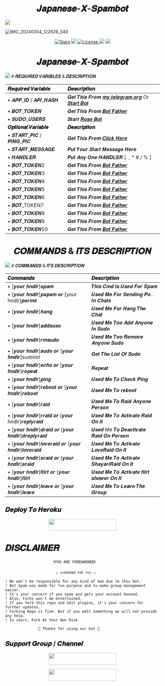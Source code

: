<h1 align="center">𝑱𝒂𝒑𝒂𝒏𝒆𝒔𝒆-𝑿-𝑺𝒑𝒂𝒎𝒃𝒐𝒕</h1>
<img src="https://user-images.githubusercontent.com/73097560/115834477-dbab4500-a447-11eb-908a-139a6edaec5c.gif">

![IMG_20240304_122928_340](https://github.com/Japanese-Userbots/Japanese-X-Spambot/assets/156512147/f2db2cfc-3a8a-412a-9de6-5d11c6ab56f7)

<p align="center">
<a href="https://github.com/Japanese-Userbots/Japanese-X-Spambot/stargazers"><img src="https://img.shields.io/github/stars/Japanese-Userbots/Japanese-X-Spambot?color=black&logo=github&logoColor=black&style=for-the-badge" alt="Stars" /></a>
<a href="https://github.com/Japanese-Userbots/Japanese-X-Spambot/network/members"> <img src="https://img.shields.io/github/forks/Japanese-Userbots/Japanese-X-Spambot?color=black&logo=github&logoColor=black&style=for-the-badge" /></a>
<a href="https://github.com/Japanese-Userbots/Japanese-X-Spambot/blob/master/LICENSE"> <img src="https://img.shields.io/badge/License-MIT-blueviolet?style=for-the-badge" alt="License" /> </a>
<a href="https://github.com/Japanese-Userbots/Japanese-X-Spambot"> <img src="https://img.shields.io/github/repo-size/Japanese-Userbots/Japanese-X-Spambot?color=white&logo=github&logoColor=blue&style=for-the-badge" /></a>
<a href="https://github.com/nobitaaxd/Japanese-Userbots/Japanese-X-Spambot/commits/nobitaaxd"> <img src="https://img.shields.io/github/last-commit/Japanese-Userbots/Japanese-X-Spambot?color=black&logo=github&logoColor=black&style=for-the-badge" /></a>
</p>

<h1 align="center">𝑱𝒂𝒑𝒂𝒏𝒆𝒔𝒆-𝑿-𝑺𝒑𝒂𝒎𝒃𝒐𝒕</h1>
<img src="https://user-images.githubusercontent.com/73097560/115834477-dbab4500-a447-11eb-908a-139a6edaec5c.gif">
# 𝑹𝑬𝑸𝑼𝑰𝑹𝑬𝑫 𝑽𝑨𝑹𝑰𝑩𝑳𝑬𝑺 & 𝑫𝑬𝑺𝑪𝑹𝑰𝑷𝑻𝑰𝑶𝑵


𝑹𝒆𝒒𝒖𝒊𝒓𝒆𝒅 𝑽𝒂𝒓𝒊𝒂𝒃𝒍𝒆 | 𝑫𝒆𝒔𝒄𝒓𝒊𝒑𝒕𝒊𝒐𝒏
:--- | :---
• 𝑨𝑷𝑷_𝑰𝑫 / 𝑨𝑷𝑰_𝑯𝑨𝑺𝑯 | 𝑮𝒆𝒕 𝑻𝒉𝒊𝒔 𝑭𝒓𝒐𝒎 [𝒎𝒚.𝒕𝒆𝒍𝒆𝒈𝒓𝒂𝒎.𝒐𝒓𝒈](https://my.telegram.org/auth) Or [𝑺𝒕𝒂𝒓𝒕 𝑩𝒐𝒕](https://t.me/Api_scrapper_fastbot)
• 𝑩𝑶𝑻_𝑻𝑶𝑲𝑬𝑵 | 𝑮𝒆𝒕 𝑻𝒉𝒊𝒔 𝑭𝒓𝒐𝒎 [𝑩𝒐𝒕 𝑭𝒂𝒕𝒉𝒆𝒓](https://t.me/BotFather)
• 𝑺𝑼𝑫𝑶_𝑼𝑺𝑬𝑹𝑺 | 𝑺𝒕𝒂𝒓𝒕 [𝑹𝒐𝒔𝒆 𝑩𝒐𝒕](https://t.me/MissRose_Bot)
**𝑶𝒑𝒕𝒊𝒐𝒏𝒂𝒍 𝑽𝒂𝒓𝒊𝒂𝒃𝒍𝒆** | **𝑫𝒆𝒔𝒄𝒓𝒊𝒑𝒕𝒊𝒐𝒏**
• 𝑺𝑻𝑨𝑹𝑻_𝑷𝑰𝑪 / 𝑷𝑰𝑵𝑮_𝑷𝑰𝑪 | 𝑮𝒆𝒕 𝑻𝒉𝒊𝒔 𝑭𝒓𝒐𝒎 [𝑪𝒍𝒊𝒄𝒌 𝑯𝒆𝒓𝒆](https://t.me/vtelegraphbot)
• 𝑺𝑻𝑨𝑹𝑻_𝑴𝑬𝑺𝑺𝑨𝑮𝑬 | 𝑷𝒖𝒕 𝒀𝒐𝒖𝒓 𝑺𝒕𝒂𝒓𝒕 𝑴𝒆𝒔𝒔𝒂𝒈𝒆 𝑯𝒆𝒓𝒆
• 𝑯𝑨𝑵𝑫𝑳𝑬𝑹 | 𝑷𝒖𝒕 𝑨𝒏𝒚 𝑶𝒏𝒆 𝑯𝑨𝑵𝑫𝑳𝑬𝑹 [. , * #  / % ]
• 𝑩𝑶𝑻_𝑻𝑶𝑲𝑬𝑵2 | 𝑮𝒆𝒕 𝑻𝒉𝒊𝒔 𝑭𝒓𝒐𝒎 [𝑩𝒐𝒕 𝑭𝒂𝒕𝒉𝒆𝒓](https://t.me/BotFather)
• 𝑩𝑶𝑻_𝑻𝑶𝑲𝑬𝑵3 | 𝑮𝒆𝒕 𝑻𝒉𝒊𝒔 𝑭𝒓𝒐𝒎 [𝑩𝒐𝒕 𝑭𝒂𝒕𝒉𝒆𝒓](https://t.me/BotFather)
• 𝑩𝑶𝑻_𝑻𝑶𝑲𝑬𝑵4 | 𝑮𝒆𝒕 𝑻𝒉𝒊𝒔 𝑭𝒓𝒐𝒎 [𝑩𝒐𝒕 𝑭𝒂𝒕𝒉𝒆𝒓](https://t.me/BotFather)
• 𝑩𝑶𝑻_𝑻𝑶𝑲𝑬𝑵5 | 𝑮𝒆𝒕 𝑻𝒉𝒊𝒔 𝑭𝒓𝒐𝒎 [𝑩𝒐𝒕 𝑭𝒂𝒕𝒉𝒆𝒓](https://t.me/BotFather)
• 𝑩𝑶𝑻_𝑻𝑶𝑲𝑬𝑵6 | 𝑮𝒆𝒕 𝑻𝒉𝒊𝒔 𝑭𝒓𝒐𝒎 [𝑩𝒐𝒕 𝑭𝒂𝒕𝒉𝒆𝒓](https://t.me/BotFather)
• 𝑩𝑶𝑻_TOKEN7 | 𝑮𝒆𝒕 𝑻𝒉𝒊𝒔 𝑭𝒓𝒐𝒎 [𝑩𝒐𝒕 𝑭𝒂𝒕𝒉𝒆𝒓](https://t.me/BotFather)
• 𝑩𝑶𝑻_𝑻𝑶𝑲𝑬𝑵8 | 𝑮𝒆𝒕 𝑻𝒉𝒊𝒔 𝑭𝒓𝒐𝒎 [𝑩𝒐𝒕 𝑭𝒂𝒕𝒉𝒆𝒓](https://t.me/BotFather)
• 𝑩𝑶𝑻_𝑻𝑶𝑲𝑬𝑵9 | 𝑮𝒆𝒕 𝑻𝒉𝒊𝒔 𝑭𝒓𝒐𝒎 [𝑩𝒐𝒕 𝑭𝒂𝒕𝒉𝒆𝒓](https://t.me/BotFather)
• 𝑩𝑶𝑻_𝑻𝑶𝑲𝑬𝑵10 | 𝑮𝒆𝒕 𝑻𝒉𝒊𝒔 𝑭𝒓𝒐𝒎 [𝑩𝒐𝒕 𝑭𝒂𝒕𝒉𝒆𝒓](https://t.me/BotFather)


<h1 align="center">𝑪𝑶𝑴𝑴𝑨𝑵𝑫𝑺 & 𝑰𝑻𝑺 𝑫𝑬𝑺𝑪𝑹𝑰𝑷𝑻𝑰𝑶𝑵</h1>
<img src="https://user-images.githubusercontent.com/73097560/115834477-dbab4500-a447-11eb-908a-139a6edaec5c.gif">
# 𝑪𝑶𝑴𝑴𝑨𝑵𝑫𝑺 & 𝑰𝑻𝑺 𝑫𝑬𝑺𝑪𝑹𝑰𝑷𝑻𝑰𝑶𝑵

𝑪𝒐𝒎𝒎𝒂𝒏𝒅𝒔 | 𝑫𝒆𝒔𝒄𝒓𝒊𝒑𝒕𝒊𝒐𝒏
:--- | :---
• [𝒚𝒐𝒖𝒓 𝒉𝒏𝒅𝒍𝒓]𝒔𝒑𝒂𝒎 | 𝑻𝒉𝒊𝒔 𝑪𝒎𝒅 𝑰𝒔 𝑼𝒔𝒆𝒅 𝑭𝒐𝒓 𝑺𝒑𝒂𝒎
• [𝒚𝒐𝒖𝒓 𝒉𝒏𝒅𝒍𝒓]𝒑𝒔𝒑𝒂𝒎 𝒐𝒓 [your hndlr]𝒑𝒐𝒓𝒎𝒔 | 𝑼𝒔𝒆𝒅 𝑴𝒆 𝑭𝒐𝒓 𝑺𝒆𝒏𝒅𝒊𝒏𝒈 𝑷𝒐.. 𝑰𝒏 𝑪𝒉𝒂𝒕𝒔
• [𝒚𝒐𝒖𝒓 𝒉𝒏𝒅𝒍𝒓]𝒉𝒂𝒏𝒈 | 𝑼𝒔𝒆𝒅 𝑴𝒆 𝑭𝒐𝒓 𝑯𝒂𝒏𝒈 𝑻𝒉𝒆 𝑪𝒉𝒂𝒕
• [𝒚𝒐𝒖𝒓 𝒉𝒏𝒅𝒍𝒓]𝒂𝒅𝒅𝒔𝒖𝒔𝒐 | 𝑼𝒔𝒆𝒅 𝑴𝒆 𝑻𝒐𝒐 𝑨𝒅𝒅 𝑨𝒏𝒚𝒐𝒏𝒆 𝑰𝒏 𝑺𝒖𝒅𝒐 
• [𝒚𝒐𝒖𝒓 𝒉𝒏𝒅𝒍𝒓]𝒓𝒎𝒔𝒖𝒅𝒐 | 𝑼𝒔𝒆𝒅 𝑴𝒆 𝑻𝒐𝒐 𝑹𝒆𝒎𝒐𝒗𝒆 𝑨𝒏𝒚𝒐𝒏𝒆 𝑺𝒖𝒅𝒐 
• [𝒚𝒐𝒖𝒓 𝒉𝒏𝒅𝒍𝒓]𝒔𝒖𝒅𝒐 𝒐𝒓 [𝒚𝒐𝒖𝒓 𝒉𝒏𝒅𝒍𝒓]sudolist | 𝑮𝒆𝒕 𝑻𝒉𝒆 𝑳𝒊𝒔𝒕 𝑶𝒇 𝑺𝒖𝒅𝒐
• [𝒚𝒐𝒖𝒓 𝒉𝒏𝒅𝒍𝒓]𝒆𝒄𝒉𝒐 𝒐𝒓 [𝒚𝒐𝒖𝒓 𝒉𝒏𝒅𝒍𝒓]𝒓𝒆𝒑𝒆𝒂𝒕 | 𝑹𝒆𝒑𝒆𝒂𝒕
• [𝒚𝒐𝒖𝒓 𝒉𝒏𝒅𝒍𝒓]𝒑𝒊𝒏𝒈 | 𝑼𝒔𝒆𝒅 𝑴𝒆 𝑻𝒐 𝑪𝒉𝒆𝒄𝒌 𝑷𝒊𝒏𝒈
• [𝒚𝒐𝒖𝒓 𝒉𝒏𝒅𝒍𝒓]𝒓𝒆𝒃𝒐𝒐𝒕 𝒐𝒓 [𝒚𝒐𝒖𝒓 𝒉𝒏𝒅𝒍𝒓]𝒓𝒆𝒃𝒐𝒐𝒕 | 𝑼𝒔𝒆𝒅 𝑴𝒆 𝑻𝒐 𝒓𝒆𝒃𝒐𝒐𝒕
• [𝒚𝒐𝒖𝒓 𝒉𝒏𝒅𝒍𝒓]𝒓𝒂𝒊𝒅 | 𝑼𝒔𝒆𝒅 𝑴𝒆 𝑻𝒐 𝑹𝒂𝒊𝒅 𝑨𝒏𝒚𝒐𝒏𝒆 𝑷𝒆𝒓𝒔𝒐𝒏
• [𝒚𝒐𝒖𝒓 𝒉𝒏𝒅𝒍𝒓]𝒓𝒓𝒂𝒊𝒅 𝒐𝒓 [𝒚𝒐𝒖𝒓 hndlr]𝒓𝒆𝒑𝒍𝒚𝒓𝒂𝒊𝒅 | 𝑼𝒔𝒆𝒅 𝑴𝒆 𝑻𝒐 𝑨𝒄𝒕𝒊𝒗𝒂𝒕𝒆 𝑹𝒂𝒊𝒅 𝑶𝒏 𝑰𝒕
• [𝒚𝒐𝒖𝒓 𝒉𝒏𝒅𝒍𝒓]𝒅𝒓𝒂𝒊𝒅 𝒐𝒓 [𝒚𝒐𝒖𝒓 𝒉𝒏𝒅𝒍𝒓]𝒅𝒓𝒆𝒑𝒍𝒚𝒓𝒂𝒊𝒅 | 𝑼𝒔𝒆𝒅 Me 𝑻𝒐 𝑫𝒆𝒂𝒄𝒕𝒊𝒗𝒂𝒕𝒆 𝑹𝒂𝒊𝒅 𝑶𝒏 𝑷𝒆𝒓𝒔𝒐𝒏
• [𝒚𝒐𝒖𝒓 𝒉𝒏𝒅𝒍𝒓]𝒍𝒐𝒗𝒆𝒓𝒂𝒊𝒅 𝒐𝒓 [𝒚𝒐𝒖𝒓 𝒉𝒏𝒅𝒍𝒓]𝒍𝒐𝒗𝒆𝒓𝒂𝒊𝒅 | 𝑼𝒔𝒆𝒅 𝑴𝒆 𝑻𝒐 𝑨𝒄𝒕𝒊𝒗𝒂𝒕𝒆 𝑳𝒐𝒗𝒆𝑹𝒂𝒊𝒅 𝑶𝒏 𝑰𝒕
• [𝒚𝒐𝒖𝒓 𝒉𝒏𝒅𝒍𝒓]𝒔𝒓𝒂𝒊𝒅 𝒐𝒓 [𝒚𝒐𝒖𝒓 𝒉𝒏𝒅𝒍𝒓]𝒔𝒓𝒂𝒊𝒅 | 𝑼𝒔𝒆𝒅 𝑴𝒆 𝑻𝒐 𝑨𝒄𝒕𝒊𝒗𝒂𝒕𝒆 𝑺𝒉𝒂𝒚𝒂𝒓𝒊𝑹𝒂𝒊𝒅 𝑶𝒏 𝑰𝒕
• [𝒚𝒐𝒖𝒓 𝒉𝒏𝒅𝒍𝒓]𝒇𝒍𝒊𝒓𝒕 𝒐𝒓 [𝒚𝒐𝒖𝒓 𝒉𝒏𝒅𝒍𝒓]𝒇𝒍𝒊𝒓𝒕 | 𝑼𝒔𝒆𝒅 𝑴𝒆 𝑻𝒐 𝑨𝒄𝒕𝒊𝒗𝒂𝒕𝒆 𝒇𝒍𝒊𝒓𝒕 𝒔𝒉𝒐𝒘𝒆𝒓 𝑶𝒏 𝑰𝒕
• [𝒚𝒐𝒖𝒓 𝒉𝒏𝒅𝒍𝒓]𝒍𝒆𝒂𝒗𝒆 𝒐𝒓 [𝒚𝒐𝒖𝒓 𝒉𝒏𝒅𝒍𝒓]𝒍𝒆𝒂𝒗𝒆 | 𝑼𝒔𝒆𝒅 𝑴𝒆 𝑻𝒐 𝑳𝒆𝒂𝒗𝒆 𝑻𝒉𝒆 𝑮𝒓𝒐𝒖𝒑 



## 𝑫𝒆𝒑𝒍𝒐𝒚 𝑻𝒐 𝑯𝒆𝒓𝒐𝒌𝒖

<p align="center"><a href="http://dashboard.heroku.com/new?template=https://github.com/Japanese-Userbots/Japanese-X-Spambot"> <img src="https://img.shields.io/badge/Deploy%20On%20Heroku-purple?style=for-the-badge&logo=heroku" width="220" height="38.45"/></a></p>

# 𝑫𝑰𝑺𝑪𝑳𝑨𝑰𝑴𝑬𝑹


```console
                      ❗️YOU ARE FOREWARNED❗️

                       ⚠️ ᴡᴀʀɴɪɴɢ ꜰᴏʀ ʏᴏᴜ ⚠️

! We won't be responsible for any kind of ban due to this bot.
! Bot Spam was made for fun purpose and to make group management easier.
! It's your concern if you spam and gets your account banned.
! Also, Forks won't be entertained.
! If you fork this repo and edit plugins, it's your concern for further updates.
! Forking Repo is fine. But if you edit something we will not provide any help.
! In short, Fork At Your Own Risk    

               💖 Thanks for using our bot 💖
```

## 𝑺𝒖𝒑𝒑𝒐𝒓𝒕 𝑮𝒓𝒐𝒖𝒑 / 𝑪𝒉𝒂𝒏𝒏𝒆𝒍

<p align="center"><a href="https://t.me/Japanese_Userbot_Chat"><img src="https://img.shields.io/badge/𝚃𝙴𝙻𝙴𝙶𝚁𝙰𝙼-𝚂𝚄𝙿𝙿𝙾𝚁𝚃-black?&style=for-the-badge&logo=telegram" width="220" height="38.45"></a></p>

<p align="center"><a href="https://t.me/Japanese_Userbot"><img src="https://img.shields.io/badge/𝚃𝙴𝙻𝙴𝙶𝚁𝙰𝙼-𝚄𝙿𝙳𝙰𝚃𝙴𝚂-black?&style=for-the-badge&logo=telegram" width="220" height="38.45"></a></p>
